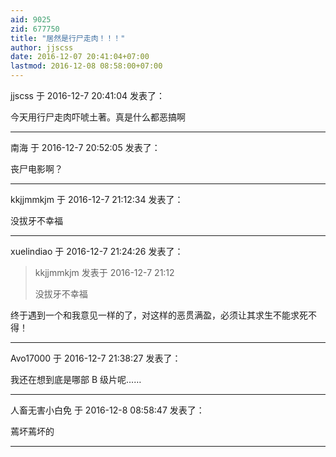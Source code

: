 ```yaml
---
aid: 9025
zid: 677750
title: "居然是行尸走肉！！！"
author: jjscss
date: 2016-12-07 20:41:04+07:00
lastmod: 2016-12-08 08:58:00+07:00
---
```


jjscss 于 2016-12-7 20:41:04 发表了：

今天用行尸走肉吓唬土著。真是什么都恶搞啊

---

南海 于 2016-12-7 20:52:05 发表了：

丧尸电影啊？

---

kkjjmmkjm 于 2016-12-7 21:12:34 发表了：

没拔牙不幸福

---

xuelindiao 于 2016-12-7 21:24:26 发表了：

> kkjjmmkjm 发表于 2016-12-7 21:12
>
> 没拔牙不幸福

终于遇到一个和我意见一样的了，对这样的恶贯满盈，必须让其求生不能求死不得！

---

Avo17000 于 2016-12-7 21:38:27 发表了：

我还在想到底是哪部 B 级片呢……

---

人畜无害小白免 于 2016-12-8 08:58:47 发表了：

蔫坏蔫坏的

---
